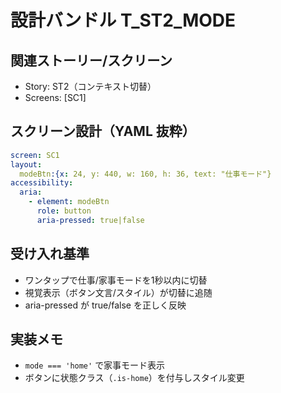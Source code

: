 # 設計バンドル T_ST2_MODE

## 関連ストーリー/スクリーン
- Story: ST2（コンテキスト切替）
- Screens: [SC1]

## スクリーン設計（YAML 抜粋）
```yaml
screen: SC1
layout:
  modeBtn:{x: 24, y: 440, w: 160, h: 36, text: "仕事モード"}
accessibility:
  aria:
    - element: modeBtn
      role: button
      aria-pressed: true|false
```

## 受け入れ基準
- ワンタップで仕事/家事モードを1秒以内に切替
- 視覚表示（ボタン文言/スタイル）が切替に追随
- aria-pressed が true/false を正しく反映

## 実装メモ
- `mode === 'home'` で家事モード表示
- ボタンに状態クラス（`.is-home`）を付与しスタイル変更
